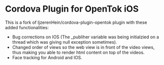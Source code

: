 Cordova Plugin for OpenTok iOS
===

This is a fork of IjzerenHein/cordova-plugin-opentok plugin with these added functionalities:

- Bug corrections on IOS (The _publiher variable was being initialzied on a thread which was giving null exception sometimes).
- Changed order of views so the web view is in front of the video views, thus making you able to render html content on top of the videos.
- Face tracking for Android and IOS.